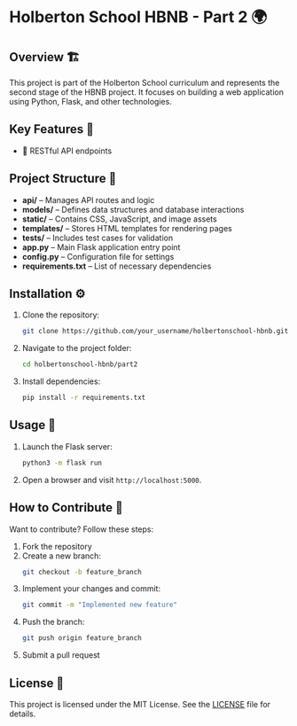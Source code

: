 # Holberton School HBNB - Part 2 🌍  

## Overview 🏗️  
This project is part of the Holberton School curriculum and represents the second stage of the HBNB project. It focuses on building a web application using Python, Flask, and other technologies.  

## Key Features 🔹  
- 📡 RESTful API endpoints  

## Project Structure 📂  
- **api/** – Manages API routes and logic  
- **models/** – Defines data structures and database interactions  
- **static/** – Contains CSS, JavaScript, and image assets  
- **templates/** – Stores HTML templates for rendering pages  
- **tests/** – Includes test cases for validation  
- **app.py** – Main Flask application entry point  
- **config.py** – Configuration file for settings  
- **requirements.txt** – List of necessary dependencies  

## Installation ⚙️  
1. Clone the repository:  
    ```bash
    git clone https://github.com/your_username/holbertonschool-hbnb.git
    ```  
2. Navigate to the project folder:  
    ```bash
    cd holbertonschool-hbnb/part2
    ```  
3. Install dependencies:  
    ```bash
    pip install -r requirements.txt
    ```  

## Usage 🚀  
1. Launch the Flask server:  
    ```bash
    python3 -m flask run
    ```  
2. Open a browser and visit `http://localhost:5000`.  

## How to Contribute 🤝  
Want to contribute? Follow these steps:  
1. Fork the repository  
2. Create a new branch:  
    ```bash
    git checkout -b feature_branch
    ```  
3. Implement your changes and commit:  
    ```bash
    git commit -m "Implemented new feature"
    ```  
4. Push the branch:  
    ```bash
    git push origin feature_branch
    ```  
5. Submit a pull request  

## License 📜  
This project is licensed under the MIT License. See the [LICENSE](../LICENSE) file for details.  
